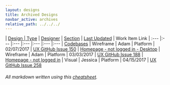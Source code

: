 ```yaml
---
layout: designs
title: Archived Designs
navbar_active: archives
relative_path: ../../../
---
```

<style>
  .design-legend {
    display: none;
  }
</style>

| <a href="javascript:SortTable(0);" id="designTableTitle" class="sort">Design | <a href="javascript:SortTable(1);" id="designTableType" class="sort">Type</a> | <a href="javascript:SortTable(2);" id="designTableDesigner" class="sort">Designer</a> | <a href="javascript:SortTable(3);" id="designTableStatus" class="sort">Section<a/> | <a href="javascript:SortTable(4, 'D', 'mdy');" id="designTableUpdate" class="sort">Last Updated</a> | <span id="designTableWILinks">Work Item Link</span>
| :---                                              |:---                               |:---           |:---               |:---               |:---                                                                                                      |:---
| [Codebases](https://redhat.invisionapp.com/share/FXACSF1AP)                           | Wireframe     | Adam           | Platform     | 02/07/2017        | [UX GitHub Issue 150](https://github.com/fabric8-ui/fabric8-ux/issues/150)
| [Homepage - not logged in - Desktop](https://redhat.invisionapp.com/share/3UAMWOEF4)  | Wireframe     | Adam           | Platform     | 03/03/2017        | [UX GitHub Issue 188](https://github.com/fabric8-ui/fabric8-ux/issues/188)
| [Homepage - not logged in](https://redhat.invisionapp.com/share/8FB4YEY2W)            | Visual        | Jessica        | Platform     | 04/15/2017        | [UX GitHub Issue 258](https://github.com/fabric8-ui/fabric8-ux/issues/258)
  
###### All markdown written using this [cheatsheet](https://github.com/adam-p/markdown-here/wiki/Markdown-Cheatsheet).
